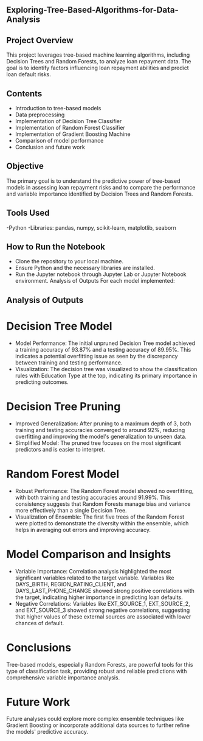 ## Exploring-Tree-Based-Algorithms-for-Data-Analysis

## Project Overview
This project leverages tree-based machine learning algorithms, including Decision Trees and Random Forests, to analyze loan repayment data. The goal is to identify factors influencing loan repayment abilities and predict loan default risks.

## Contents
- Introduction to tree-based models
- Data preprocessing
- Implementation of Decision Tree Classifier
- Implementation of Random Forest Classifier
- Implementation of Gradient Boosting Machine
- Comparison of model performance
- Conclusion and future work

## Objective
The primary goal is to understand the predictive power of tree-based models in assessing loan repayment risks and to compare the performance and variable importance identified by Decision Trees and Random Forests.

## Tools Used
-Python
-Libraries: pandas, numpy, scikit-learn, matplotlib, seaborn

## How to Run the Notebook
- Clone the repository to your local machine.
- Ensure Python and the necessary libraries are installed.
- Run the Jupyter notebook through Jupyter Lab or Jupyter Notebook environment.
Analysis of Outputs
For each model implemented:

## Analysis of Outputs
# Decision Tree Model
- Model Performance: The initial unpruned Decision Tree model achieved a training accuracy of 93.87% and a testing accuracy of 89.95%. This indicates a potential overfitting issue as seen by the discrepancy between training and testing performance.
- Visualization: The decision tree was visualized to show the classification rules with Education Type at the top, indicating its primary importance in predicting outcomes.
# Decision Tree Pruning
- Improved Generalization: After pruning to a maximum depth of 3, both training and testing accuracies converged to around 92%, reducing overfitting and improving the model's generalization to unseen data.
- Simplified Model: The pruned tree focuses on the most significant predictors and is easier to interpret.
# Random Forest Model
- Robust Performance: The Random Forest model showed no overfitting, with both training and testing accuracies around 91.99%. This consistency suggests that Random Forests manage bias and variance more effectively than a single Decision Tree.
- Visualization of Ensemble: The first five trees of the Random Forest were plotted to demonstrate the diversity within the ensemble, which helps in averaging out errors and improving accuracy.
# Model Comparison and Insights
- Variable Importance: Correlation analysis highlighted the most significant variables related to the target variable. Variables like DAYS_BIRTH, REGION_RATING_CLIENT, and DAYS_LAST_PHONE_CHANGE showed strong positive correlations with the target, indicating higher importance in predicting loan defaults.
- Negative Correlations: Variables like EXT_SOURCE_1, EXT_SOURCE_2, and EXT_SOURCE_3 showed strong negative correlations, suggesting that higher values of these external sources are associated with lower chances of default.

# Conclusions
Tree-based models, especially Random Forests, are powerful tools for this type of classification task, providing robust and reliable predictions with comprehensive variable importance analysis.
# Future Work
Future analyses could explore more complex ensemble techniques like Gradient Boosting or incorporate additional data sources to further refine the models' predictive accuracy.
